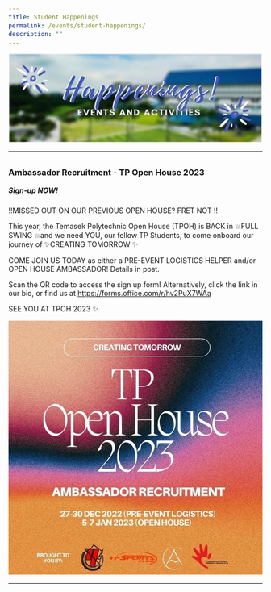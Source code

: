 ```yaml
---
title: Student Happenings
permalink: /events/student-happenings/
description: ""
---
```

![](/images/Events/Happenings/header_happenings.jpg)

<hr>
<br>

<h3 style="margin-top:0%">Ambassador Recruitment - TP Open House 2023</h4>
<h5 style="margin-top:0%"><i>Sign-up NOW!</i></h6>

‼️MISSED OUT ON OUR PREVIOUS OPEN HOUSE? FRET NOT ‼️

This year, the Temasek Polytechnic Open House (TPOH) is BACK in 💥FULL SWING 💥and we need YOU, our fellow TP Students, to come onboard our journey of ✨CREATING TOMORROW ✨

COME JOIN US TODAY as either a PRE-EVENT LOGISTICS HELPER and/or OPEN HOUSE AMBASSADOR! Details in post. 

Scan the QR code to access the sign up form! Alternatively, click the link in our bio, or find us at https://forms.office.com/r/hv2PuX7WAa 

SEE YOU AT TPOH 2023 ✨

![](/images/Events/Happenings/2022%2012%2008/happenings_oh23.jpg)

<hr>
<br>